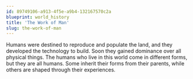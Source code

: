 ```yaml
---
id: 89749106-a913-4f5e-a9b4-132167570c2a
blueprint: world_history
title: 'The Work of Man'
slug: the-work-of-man
---
```

Humans were destined to reproduce and populate the land, and they developed the technology to build. Soon they gained dominance over all physical things. The humans who live in this world come in different forms, but they are all humans. Some inherit their forms from their parents, while others are shaped through their experiences.